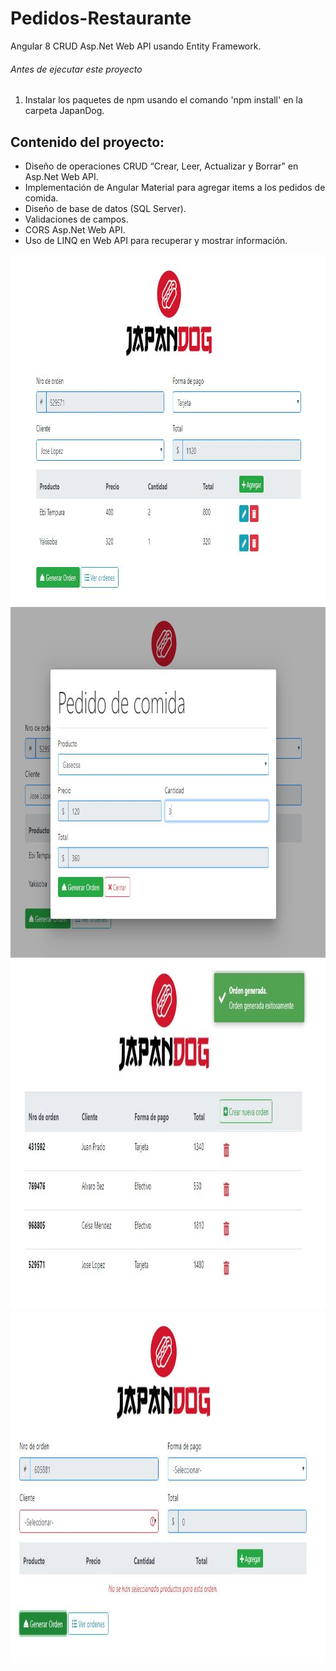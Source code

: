 # Pedidos-Restaurante
Angular 8 CRUD Asp.Net Web API usando Entity Framework.

###### Antes de ejecutar este proyecto
1. Instalar los paquetes de npm usando el comando 'npm install' en la carpeta JapanDog.

## Contenido del proyecto:

-  Diseño de operaciones CRUD “Crear, Leer, Actualizar y Borrar” en Asp.Net Web API.
-  Implementación de Angular Material para agregar items a los pedidos de comida.
-  Diseño de base de datos (SQL Server).
-  Validaciones de campos.
-  CORS Asp.Net Web API.
-  Uso de LINQ en Web API para recuperar y mostrar información.

<img src="https://github.com/luisanalinares/Pedidos-Restaurante/blob/master/PrntScrn/screenshot1.JPG" width="986" height="561" />
<img src="https://github.com/luisanalinares/Pedidos-Restaurante/blob/master/PrntScrn/screenshot2.JPG" width="986" height="561" />
<img src="https://github.com/luisanalinares/Pedidos-Restaurante/blob/master/PrntScrn/screenshot3.JPG" width="986" height="561" />
<img src="https://github.com/luisanalinares/Pedidos-Restaurante/blob/master/PrntScrn/screenshot4.JPG" width="986" height="561" />


